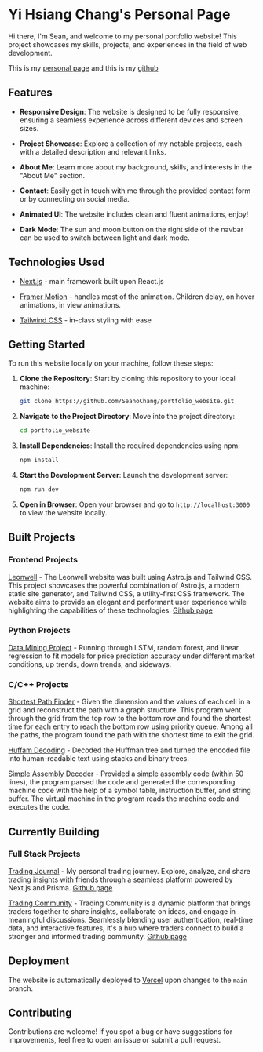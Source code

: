 # Yi Hsiang Chang's Personal Page

Hi there, I'm Sean, and welcome to my personal portfolio website! This project showcases my skills, projects, and experiences in the field of web development. 

This is my [personal page](https://portfolio-website-henna-nine.vercel.app/) and this is my [github](https://github.com/SeanoChang)

## Features

- **Responsive Design**: The website is designed to be fully responsive, ensuring a seamless experience across different devices and screen sizes.

- **Project Showcase**: Explore a collection of my notable projects, each with a detailed description and relevant links.

- **About Me**: Learn more about my background, skills, and interests in the "About Me" section.

- **Contact**: Easily get in touch with me through the provided contact form or by connecting on social media.

- **Animated UI**: The website includes clean and fluent animations, enjoy!

- **Dark Mode**: The sun and moon button on the right side of the navbar can be used to switch between light and dark mode.

## Technologies Used

- [Next.js](https://nextjs.org/) - main framework built upon React.js

- [Framer Motion](https://www.framer.com/motion/) - handles most of the animation. Children delay, on hover animations, in view animations.

- [Tailwind CSS](https://tailwindcss.com/) - in-class styling with ease

## Getting Started

To run this website locally on your machine, follow these steps:

1. **Clone the Repository**: Start by cloning this repository to your local machine:

   ```bash
   git clone https://github.com/SeanoChang/portfolio_website.git
   ```

2. **Navigate to the Project Directory**: Move into the project directory:

   ```bash
   cd portfolio_website
   ```

3. **Install Dependencies**: Install the required dependencies using npm:

   ```bash
   npm install
   ```

4. **Start the Development Server**: Launch the development server:

   ```bash
   npm run dev
   ```

5. **Open in Browser**: Open your browser and go to `http://localhost:3000` to view the website locally.

## Built Projects

### Frontend Projects
[Leonwell](https://leonwell.vercel.app/) - The Leonwell website was built using Astro.js and Tailwind CSS. This project showcases the powerful combination of Astro.js, a modern static site generator, and Tailwind CSS, a utility-first CSS framework. The website aims to provide an elegant and performant user experience while highlighting the capabilities of these technologies. [Github page](https://github.com/SeanoChang/leonwell)

### Python Projects
[Data Mining Project](https://github.com/SeanoChang/ece49595_final_project) - Running through LSTM, random forest, and linear regression to fit models for price prediction accuracy under different market conditions, up trends, down trends, and sideways.

### C/C++ Projects
[Shortest Path Finder](https://github.com/SeanoChang/shortest_path) - Given the dimension and the values of each cell in a grid and reconstruct the path with a graph structure. This program went through the grid from the top row to the bottom row and found the shortest time for each entry to reach the bottom row using priority queue. Among all the paths, the program found the path with the shortest time to exit the grid.

[Huffam Decoding](https://github.com/SeanoChang/huffam_decoding) - Decoded the Huffman tree and turned the encoded file into human-readable text using stacks and binary trees.

[Simple Assembly Decoder](https://github.com/SeanoChang/ece39595_project) - Provided a simple assembly code (within 50 lines), the program parsed the code and generated the corresponding machine code with the help of a symbol table, instruction buffer, and string buffer. The virtual machine in the program reads the machine code and executes the code.

## Currently Building

### Full Stack Projects

[Trading Journal](https://trading-journal-page-3q7d.vercel.app/) - My personal trading journey. Explore, analyze, and share trading insights with friends through a seamless platform powered by Next.js and Prisma. [Github page](https://github.com/SeanoChang/trading_journal_page)

[Trading Community](#) - Trading Community is a dynamic platform that brings traders together to share insights, collaborate on ideas, and engage in meaningful discussions. Seamlessly blending user authentication, real-time data, and interactive features, it's a hub where traders connect to build a stronger and informed trading community. [Github page](https://github.com/SeanoChang/trading_community)

## Deployment

The website is automatically deployed to [Vercel](https://vercel.com/) upon changes to the `main` branch.

## Contributing

Contributions are welcome! If you spot a bug or have suggestions for improvements, feel free to open an issue or submit a pull request.

